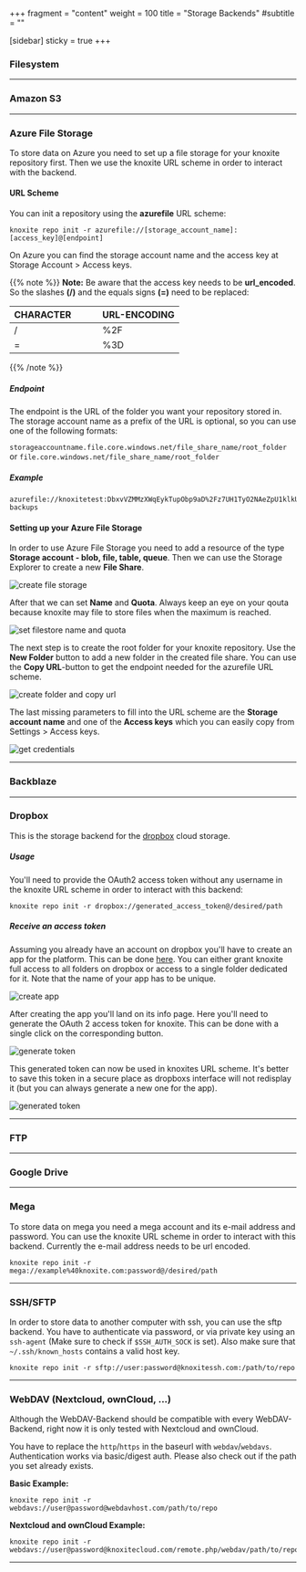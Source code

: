 +++
fragment = "content"
weight = 100
title = "Storage Backends"
#subtitle = ""

[sidebar]
  sticky = true
+++

<p>

### Filesystem

---

### Amazon S3

---

### Azure File Storage

To store data on Azure you need to set up a file storage for your knoxite repository first.
Then we use the knoxite URL scheme in order to interact with the backend.

#### URL Scheme
You can init a repository using the **azurefile** URL scheme:
```
knoxite repo init -r azurefile://[storage_account_name]:[access_key]@[endpoint]
```
On Azure you can find the storage account name and the access key at Storage Account > Access keys.

{{% note %}}
  **Note:** Be aware that the access key needs to be **url_encoded**. So the slashes **(/)** and the equals signs **(=)** need to be replaced:

| CHARACTER&nbsp;&nbsp;&nbsp;&nbsp;&nbsp;&nbsp;&nbsp;&nbsp;&nbsp;| URL-ENCODING |
|------| --------|
| / | %2F |
| = | %3D |
{{% /note %}}

##### Endpoint
The endpoint is the URL of the folder you want your repository stored in.
The storage account name as a prefix of the URL is optional, so you can use one of the following formats:

`
storageaccountname.file.core.windows.net/file_share_name/root_folder
`
or
`
file.core.windows.net/file_share_name/root_folder
`

##### Example
```
azurefile://knoxitetest:DbxvVZMMzXWqEykTupObp9aD%2Fz7UH1TyO2NAeZpU1klkUut4SEtOCCEOfp42%2FQLXYKRgmDUUwjzi4XJTe1nB6w%3D%3D@knoxitetest.file.core.windows.net/knoxite/home-backups
```

#### Setting up your Azure File Storage
In order to use Azure File Storage you need to add a resource of the type **Storage account - blob, file, table, queue**.
Then we can use the Storage Explorer to create a new **File Share**.

![create file storage](/images/backends/azure_create_file_storage_focus.png)

After that we can set **Name** and **Quota**. Always keep an eye on your qouta because knoxite may file to store files when the maximum is reached.

![set filestore name and quota](/images/backends/azure_create_file_storage_2_focus.png)

The next step is to create the root folder for your knoxite repository. 
Use the **New Folder** button to add a new folder in the created file share. You can use the **Copy URL**-button to get the endpoint needed for the azurefile URL scheme.

![create folder and copy url](/images/backends/azure_create_folder_copy_url_focus.png)

The last missing parameters to fill into the URL scheme are the **Storage account name** and one of the **Access keys** which you can easily copy from Settings > Access keys.

![get credentials](/images/backends/azure_access_keys_focus.png)

---

### Backblaze

---

### Dropbox

This is the storage backend for the [dropbox](https://www.dropbox.com) cloud
storage.

##### Usage

You'll need to provide the OAuth2 access token without any username in
the knoxite URL scheme in order to interact with this backend:

```
knoxite repo init -r dropbox://generated_access_token@/desired/path
```

##### Receive an access token

Assuming you already have an account on dropbox you'll have to create an app for
the platform. This can be done [here](https://dropbox.com/developers/apps/). You
can either grant knoxite full access to all folders on dropbox or access to
a single folder dedicated for it. Note that the name of your app has to be
unique.

![create app](/images/backends/dropbox_create_app.png)

After creating the app you'll land on its info page. Here you'll need to
generate the OAuth 2 access token for knoxite. This can be done with a single
click on the corresponding button.

![generate token](/images/backends/dropbox_generate_token.png)

This generated token can now be used in knoxites URL scheme. It's better to save
this token in a secure place as dropboxs interface will not redisplay it (but
you can always generate a new one for the app).

![generated token](/images/backends/dropbox_generated_token.png)

---

### FTP

---

### Google Drive

---

### Mega

To store data on mega you need a mega account and its e-mail address and password.
You can use the knoxite URL scheme in order to interact with this backend.
Currently the e-mail address needs to be url encoded.


```
knoxite repo init -r mega://example%40knoxite.com:password@/desired/path
```

---

### SSH/SFTP

In order to store data to another computer with ssh, you can use the sftp 
backend. You have to authenticate via password, or via private key using
an `ssh-agent` (Make sure to check if `$SSH_AUTH_SOCK` is set). 
Also make sure that `~/.ssh/known_hosts` contains a valid host key.

```
knoxite repo init -r sftp://user:password@knoxitessh.com:/path/to/repo
```

---

### WebDAV (Nextcloud, ownCloud, ...)

Although the WebDAV-Backend should be compatible with every WebDAV-Backend,
right now it is only tested with Nextcloud and ownCloud.

You have to replace the `http`/`https` in the baseurl with `webdav`/`webdavs`.
Authentication works via basic/digest auth.
Please also check out if the path you set already exists.

**Basic Example:**

```
knoxite repo init -r webdavs://user@password@webdavhost.com/path/to/repo
```

**Nextcloud and ownCloud Example:**

```
knoxite repo init -r webdavs://user@password@knoxitecloud.com/remote.php/webdav/path/to/repo
```
</p>

---